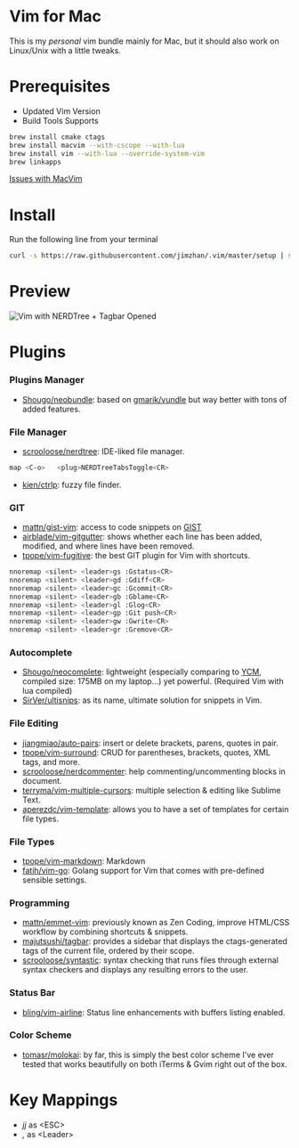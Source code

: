 Vim for Mac
============

This is my *personal* vim bundle mainly for Mac, but it should also work on Linux/Unix with a little tweaks.


Prerequisites
=============


* Updated Vim Version
* Build Tools Supports

```sh
brew install cmake ctags
brew install macvim --with-cscope --with-lua
brew install vim --with-lua --override-system-vim
brew linkapps
```

[Issues with MacVim](https://github.com/b4winckler/macvim/wiki/Troubleshooting)


Install
=======

Run the following line from your terminal

```sh
curl -s https://raw.githubusercontent.com/jimzhan/.vim/master/setup | sh
```


Preview
=======

![Vim with NERDTree + Tagbar Opened](preview/dotvim.png)



Plugins
=======

### Plugins Manager

* [Shougo/neobundle](https://github.com/Shougo/neobundle.vim): based on [gmarik/vundle](https://github.com/gmarik/vundle) but way better with tons of added features.


### File Manager

* [scrooloose/nerdtree](https://github.com/scrooloose/nerdtree): IDE-liked file manager.

```sh
map <C-o>   <plug>NERDTreeTabsToggle<CR>
```

* [kien/ctrlp](https://github.com/kien/ctrlp.vim): fuzzy file finder.


### GIT

* [mattn/gist-vim](https://github.com/mattn/gist-vim): access to code snippets on [GIST](https://gist.github.com)
* [airblade/vim-gitgutter](https://github.com/airblade/vim-gitgutter): shows whether each line has been added, modified, and where lines have been removed.
* [tpope/vim-fugitive](https://github.com/tpope/vim-fugitive): the best GIT plugin for Vim with shortcuts.

```sh
nnoremap <silent> <leader>gs :Gstatus<CR>
nnoremap <silent> <leader>gd :Gdiff<CR>
nnoremap <silent> <leader>gc :Gcommit<CR>
nnoremap <silent> <leader>gb :Gblame<CR>
nnoremap <silent> <leader>gl :Glog<CR>
nnoremap <silent> <leader>gp :Git push<CR>
nnoremap <silent> <leader>gw :Gwrite<CR>
nnoremap <silent> <leader>gr :Gremove<CR>
```

### Autocomplete

* [Shougo/neocomplete](https://github.com/Shougo/neocomplete.vim): lightweight (especially comparing to [YCM](https://github.com/Valloric/YouCompleteMe), compiled size: 175MB on my laptop...) yet powerful. (Required Vim with lua compiled)
* [SirVer/ultisnips](https://github.com/SirVer/ultisnips): as its name, ultimate solution for snippets in Vim.


### File Editing

* [jiangmiao/auto-pairs](https://github.com/jiangmiao/auto-pairs): insert or delete brackets, parens, quotes in pair.
* [tpope/vim-surround](https://github.com/tpop/vim-surround): CRUD for parentheses, brackets, quotes, XML tags, and more.
* [scrooloose/nerdcommenter](https://github.com/scrooloose/nerdcommenter): help commenting/uncommenting blocks in document.
* [terryma/vim-multiple-cursors](https://github.com/terryma/vim-multiple-cursors): multiple selection & editing like Sublime Text.
* [aperezdc/vim-template](https://github.com/aperezdc/vim-template): allows you to have a set of templates for certain file types.


### File Types

* [tpope/vim-markdown](https://github.com/tpope/vim-markdown): Markdown
* [fatih/vim-go](https://github.com/fatih/vim-go): Golang support for Vim that comes with pre-defined sensible settings.


### Programming

* [mattn/emmet-vim](https://github.com/mattn/emmet-vim): previously known as Zen Coding, improve HTML/CSS workflow by combining shortcuts & snippets.
* [majutsushi/tagbar](https://github.com/majutsushi/tagbar): provides a sidebar that displays the ctags-generated tags of the current file, ordered by their scope.
* [scrooloose/syntastic](https://github.com/scrooloose/syntastic): syntax checking that runs files through external syntax checkers and displays any resulting errors to the user.


### Status Bar

* [bling/vim-airline](https://github.com/bling/vim-airline): Status line enhancements with buffers listing enabled.


### Color Scheme

* [tomasr/molokai](https://github.com/tomasr/molokai): by far, this is simply the best color scheme I've ever tested that works beautifully on both iTerms & Gvim right out of the box.



Key Mappings
============
* *jj*  as \<ESC\>
* *,*   as \<Leader\>
